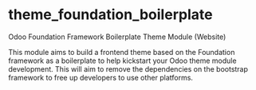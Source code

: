 theme_foundation_boilerplate
============================

Odoo Foundation Framework Boilerplate Theme Module (Website)

This module aims to build a frontend theme based on the Foundation framework as a boilerplate to help kickstart your Odoo theme module development. This will aim to remove the dependencies on the bootstrap framework to free up developers to use other platforms.
